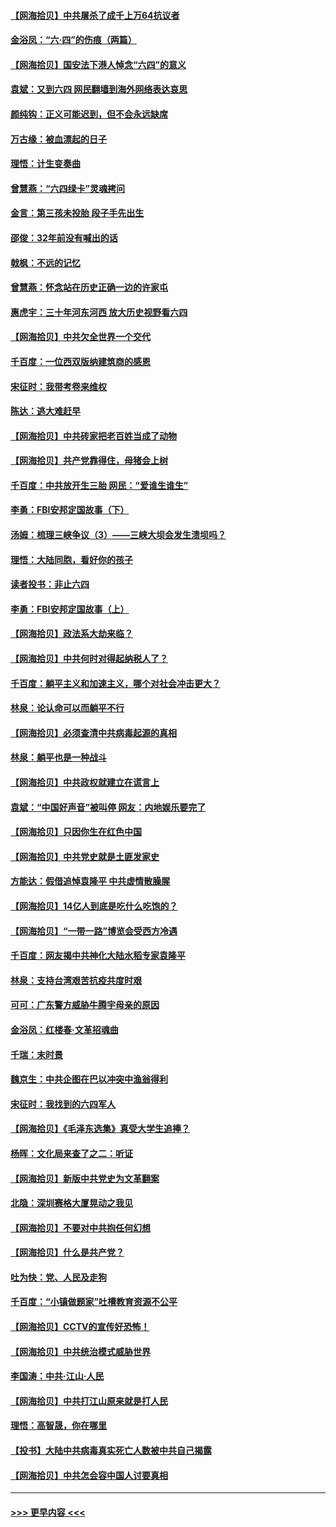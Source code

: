 #### [【网海拾贝】中共屠杀了成千上万64抗议者](../pages/nsc993/n13002713.md?t=06070301) 
#### [金浴凤：“六·四”的伤痕（两篇）](../pages/nsc993/n13001719.md?t=06070301) 
#### [【网海拾贝】国安法下港人悼念“六四”的意义](../pages/nsc993/n13001039.md?t=06070301) 
#### [袁斌：又到六四 网民翻墙到海外网络表达哀思](../pages/nsc993/n13000995.md?t=06070301) 
#### [颜纯钩：正义可能迟到，但不会永远缺席](../pages/nsc993/n13000920.md?t=06070301) 
#### [万古缘：被血漂起的日子](../pages/nsc993/n13000914.md?t=06070301) 
#### [理悟：计生变奏曲](../pages/nsc993/n13000414.md?t=06070301) 
#### [曾慧燕：“六四绿卡”灵魂拷问](../pages/nsc993/n13000277.md?t=06070301) 
#### [金言：第三孩未投胎 段子手先出生](../pages/nsc993/n13000215.md?t=06070301) 
#### [邵俊：32年前没有喊出的话](../pages/nsc993/n13000181.md?t=06070301) 
#### [戟枫：不远的记忆](../pages/nsc993/n13000121.md?t=06070301) 
#### [曾慧燕：怀念站在历史正确一边的许家屯](../pages/nsc993/n13000073.md?t=06070301) 
#### [惠虎宇：三十年河东河西 放大历史视野看六四](../pages/nsc993/n13000018.md?t=06070301) 
#### [【网海拾贝】中共欠全世界一个交代](../pages/nsc993/n12998706.md?t=06070301) 
#### [千百度：一位西双版纳建筑商的感恩](../pages/nsc993/n12998487.md?t=06070301) 
#### [宋征时：我带考卷来维权](../pages/nsc993/n12994088.md?t=06070301) 
#### [陈达：逃大难赶早](../pages/nsc993/n12993569.md?t=06070301) 
#### [【网海拾贝】中共砖家把老百姓当成了动物](../pages/nsc993/n12993483.md?t=06070301) 
#### [【网海拾贝】共产党靠得住，母猪会上树](../pages/nsc993/n12990730.md?t=06070301) 
#### [千百度：中共放开生三胎 网民：“爱谁生谁生”](../pages/nsc993/n12990644.md?t=06070301) 
#### [李勇：FBI安邦定国故事（下）](../pages/nsc993/n12987854.md?t=06070301) 
#### [汤姆：梳理三峡争议（3）——三峡大坝会发生溃坝吗？](../pages/nsc993/n12989806.md?t=06070301) 
#### [理悟：大陆同胞，看好你的孩子](../pages/nsc993/n12989778.md?t=06070301) 
#### [读者投书：非止六四](../pages/nsc993/n12989673.md?t=06070301) 
#### [李勇：FBI安邦定国故事（上）](../pages/nsc993/n12987749.md?t=06070301) 
#### [【网海拾贝】政法系大劫来临？](../pages/nsc993/n12987596.md?t=06070301) 
#### [【网海拾贝】中共何时对得起纳税人了？](../pages/nsc993/n12985578.md?t=06070301) 
#### [千百度：躺平主义和加速主义，哪个对社会冲击更大？](../pages/nsc993/n12985512.md?t=06070301) 
#### [林泉：论认命可以而躺平不行](../pages/nsc993/n12985505.md?t=06070301) 
#### [【网海拾贝】必须查清中共病毒起源的真相](../pages/nsc993/n12984276.md?t=06070301) 
#### [林泉：躺平也是一种战斗](../pages/nsc993/n12984194.md?t=06070301) 
#### [【网海拾贝】中共政权就建立在谎言上](../pages/nsc993/n12981880.md?t=06070301) 
#### [袁斌：“中国好声音”被叫停 网友：内地娱乐要完了](../pages/nsc993/n12981826.md?t=06070301) 
#### [【网海拾贝】只因你生在红色中国](../pages/nsc993/n12979096.md?t=06070301) 
#### [【网海拾贝】中共党史就是土匪发家史](../pages/nsc993/n12976478.md?t=06070301) 
#### [方能达：假借追悼袁隆平 中共虚情散臊腥](../pages/nsc993/n12976396.md?t=06070301) 
#### [【网海拾贝】14亿人到底是吃什么吃饱的？](../pages/nsc993/n12974125.md?t=06070301) 
#### [【网海拾贝】“一带一路”博览会受西方冷遇](../pages/nsc993/n12971787.md?t=06070301) 
#### [千百度：网友揭中共神化大陆水稻专家袁隆平](../pages/nsc993/n12971733.md?t=06070301) 
#### [林泉：支持台湾艰苦抗疫共度时艰](../pages/nsc993/n12971350.md?t=06070301) 
#### [可可：广东警方威胁牛腾宇母亲的原因](../pages/nsc993/n12971100.md?t=06070301) 
#### [金浴凤：红楼春·文革招魂曲](../pages/nsc993/n12970354.md?t=06070301) 
#### [千瑞：末时景](../pages/nsc993/n12970337.md?t=06070301) 
#### [魏京生：中共企图在巴以冲突中渔翁得利](../pages/nsc993/n12970286.md?t=06070301) 
#### [宋征时：我找到的六四军人](../pages/nsc993/n12970213.md?t=06070301) 
#### [【网海拾贝】《毛泽东选集》真受大学生追捧？](../pages/nsc993/n12968779.md?t=06070301) 
#### [杨晖：文化局来查了之二：听证](../pages/nsc993/n12966528.md?t=06070301) 
#### [【网海拾贝】新版中共党史为文革翻案](../pages/nsc993/n12967526.md?t=06070301) 
#### [北隐：深圳赛格大厦晃动之我见](../pages/nsc993/n12967393.md?t=06070301) 
#### [【网海拾贝】不要对中共抱任何幻想](../pages/nsc993/n12965222.md?t=06070301) 
#### [【网海拾贝】什么是共产党？](../pages/nsc993/n12962781.md?t=06070301) 
#### [吐为快：党、人民及走狗](../pages/nsc993/n12962747.md?t=06070301) 
#### [千百度：“小镇做题家”吐槽教育资源不公平](../pages/nsc993/n12962705.md?t=06070301) 
#### [【网海拾贝】CCTV的宣传好恐怖！](../pages/nsc993/n12959984.md?t=06070301) 
#### [【网海拾贝】中共统治模式威胁世界](../pages/nsc993/n12957622.md?t=06070301) 
#### [李国涛：中共‧江山‧人民](../pages/nsc993/n12957502.md?t=06070301) 
#### [【网海拾贝】中共打江山原来就是打人民](../pages/nsc993/n12954345.md?t=06070301) 
#### [理悟：高智晟，你在哪里](../pages/nsc993/n12953115.md?t=06070301) 
#### [【投书】大陆中共病毒真实死亡人数被中共自己揭露](../pages/nsc993/n12953050.md?t=06070301) 
#### [【网海拾贝】中共怎会容中国人讨要真相](../pages/nsc993/n12952161.md?t=06070301) 

----
#### [ >>> 更早内容 <<< ](../indexes/nsc993-earlier.md)
